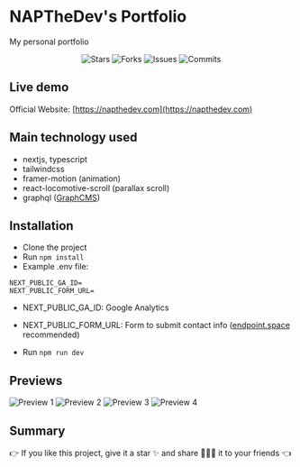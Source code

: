 # NAPTheDev's Portfolio

My personal portfolio

<p align="center">
  <img alt="Stars" src="https://badgen.net/github/stars/napthedev/portfolio-next">
  <img alt="Forks" src="https://badgen.net/github/forks/napthedev/portfolio-next">
  <img alt="Issues" src="https://badgen.net/github/issues/napthedev/portfolio-next">
  <img alt="Commits" src="https://badgen.net/github/commits/napthedev/portfolio-next">
</p>

## Live demo

Official Website: [https://napthedev.com](https://napthedev.com)

## Main technology used

- nextjs, typescript
- tailwindcss
- framer-motion (animation)
- react-locomotive-scroll (parallax scroll)
- graphql ([GraphCMS](https://graphcms.com/))

## Installation

- Clone the project
- Run `npm install`
- Example .env file:

```env
NEXT_PUBLIC_GA_ID=
NEXT_PUBLIC_FORM_URL=
```

- NEXT_PUBLIC_GA_ID: Google Analytics
- NEXT_PUBLIC_FORM_URL: Form to submit contact info ([endpoint.space](https://www.endpoint.space/) recommended)

- Run `npm run dev`

## Previews

![Preview 1](https://res.cloudinary.com/naptest/image/upload/v1654580156/portfolio-next/preview-1_is2ner.png)
![Preview 2](https://res.cloudinary.com/naptest/image/upload/v1654580156/portfolio-next/preview-2_ux6bh9.png)
![Preview 3](https://res.cloudinary.com/naptest/image/upload/v1654580157/portfolio-next/preview-3_clnabt.png)
![Preview 4](https://res.cloudinary.com/naptest/image/upload/v1654580156/portfolio-next/preview-4_zwp5ae.png)

## Summary

👉 If you like this project, give it a star ✨ and share 👨🏻‍💻 it to your friends 👈
